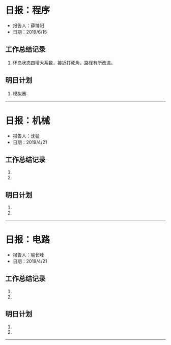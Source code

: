 # 日报：程序
* 报告人：薛博阳
* 日期：2019/6/15

## 工作总结记录

1. 环岛状态四增大系数，接近打死角，路径有所改进。



## 明日计划

1. 模拟赛

-----------------------------------------------------


# 日报：机械
* 报告人：沈猛
* 日期：2019/4/21


## 工作总结记录

1. 
2. 


## 明日计划

1. 
2. 

-----------------------------------------------------


# 日报：电路
* 报告人：喻长峰
* 日期：2019/4/21


## 工作总结记录

1. 
2. 

## 明日计划

1. 
2. 

-----------------------------------------------------